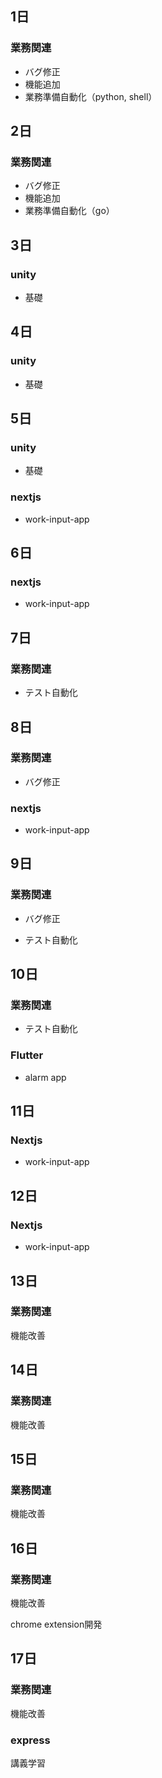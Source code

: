 ## 1日

### 業務関連

- バグ修正
- 機能追加
- 業務準備自動化（python, shell）

## 2日

### 業務関連

- バグ修正
- 機能追加
- 業務準備自動化（go）

## 3日

### unity

- 基礎

## 4日

### unity

- 基礎

## 5日

### unity

- 基礎

### nextjs

- work-input-app

## 6日

### nextjs

- work-input-app

## 7日

### 業務関連

- テスト自動化

## 8日

### 業務関連

- バグ修正

### nextjs

- work-input-app

## 9日

### 業務関連

- バグ修正

- テスト自動化

## 10日

### 業務関連

- テスト自動化

### Flutter

- alarm app

## 11日

### Nextjs

- work-input-app

## 12日

### Nextjs

- work-input-app

## 13日

### 業務関連

機能改善

## 14日

### 業務関連

機能改善

## 15日

### 業務関連

機能改善

## 16日

### 業務関連

機能改善

chrome extension開発

## 17日

### 業務関連

機能改善

### express

講義学習